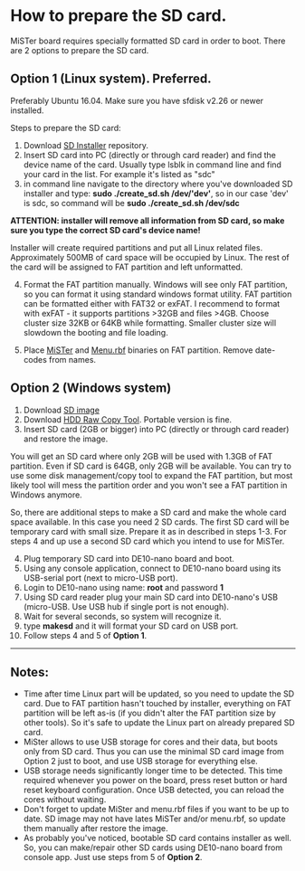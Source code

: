 # How to prepare the SD card.

MiSTer board requires specially formatted SD card in order to boot.
There are 2 options to prepare the SD card.

## Option 1 (Linux system). Preferred.

Preferably Ubuntu 16.04. Make sure you have sfdisk v2.26 or newer installed.

Steps to prepare the SD card:
1. Download [SD Installer](https://github.com/MiSTer-devel/SD-installer_MiSTer) repository.
2. Insert SD card into PC (directly or through card reader) and find the device name of the card. Usually type lsblk in command line and find your card in the list. For example it's listed as "sdc"
3. in command line navigate to the directory where you've downloaded SD installer and type: **sudo ./create_sd.sh /dev/'dev'**, so in our case 'dev' is sdc, so command will be **sudo ./create_sd.sh /dev/sdc**

**ATTENTION: installer will remove all information from SD card, so make sure you type the correct SD card's device name!**

Installer will create required partitions and put all Linux related files. Approximately 500MB of card space will be occupied by Linux. The rest of the card will be assigned to FAT partition and left unformatted. 

4. Format the FAT partition manually. Windows will see only FAT partition, so you can format it using standard windows format utility. FAT partition can be formatted either with FAT32 or exFAT. I recommend to format with exFAT - it supports partitions >32GB and files >4GB. Choose cluster size 32KB or 64KB while formatting. Smaller cluster size will slowdown the booting and file loading.

5. Place [MiSTer](https://github.com/MiSTer-devel/Main_MiSTer/tree/master/releases) and [Menu.rbf](https://github.com/MiSTer-devel/Menu_MiSTer/tree/master/releases) binaries on FAT partition. Remove date-codes from names.

## Option 2 (Windows system)

1. Download [SD image](https://mega.nz/#F!tIQAHAQI!9D58SzVMLBE6VIyq4cZPZA)
2. Download [HDD Raw Copy Tool](http://hddguru.com/software/HDD-Raw-Copy-Tool/). Portable version is fine.
3. Insert SD card (2GB or bigger) into PC (directly or through card reader) and restore the image.

You will get an SD card where only 2GB will be used with 1.3GB of FAT partition. Even if SD card is 64GB, only 2GB will be available. You can try to use some disk management/copy tool to expand the FAT partition, but most likely tool will mess the partition order and you won't see a FAT partition in Windows anymore.

So, there are additional steps to make a SD card and make the whole card space available. In this case you need 2 SD cards. The first SD card will be temporary card with small size. Prepare it as in described in steps 1-3. For steps 4 and up use a second SD card which you intend to use for MiSTer.

4. Plug temporary SD card into DE10-nano board and boot.
5. Using any console application, connect to DE10-nano board using its USB-serial port (next to micro-USB port).
6. Login to DE10-nano using name: **root** and password **1**
7. Using SD card reader plug your main SD card into DE10-nano's USB (micro-USB. Use USB hub if single port is not enough).
8. Wait for several seconds, so system will recognize it.
9. type **makesd** and it will format your SD card on USB port. 
10. Follow steps 4 and 5 of **Option 1**.



***

## Notes:

* Time after time Linux part will be updated, so you need to update the SD card. Due to FAT partition hasn't touched by installer, everything on FAT partition will be left as-is (if you didn't alter the FAT partition size by other tools). So it's safe to update the Linux part on already prepared SD card.
* MiSter allows to use USB storage for cores and their data, but boots only from SD card. Thus you can use the minimal SD card image from Option 2 just to boot, and use USB storage for everything else.
* USB storage needs significantly longer time to be detected. This time required whenever you power on the board, press reset button or hard reset keyboard configuration. Once USB detected, you can reload the cores without waiting.
* Don't forget to update MiSter and menu.rbf files if you want to be up to date. SD image may not have lates MiSTer and/or menu.rbf, so update them manually after restore the image.
* As probably you've noticed, bootable SD card contains installer as well. So, you can make/repair other SD cards using DE10-nano board from console app. Just use steps from 5 of **Option 2**.